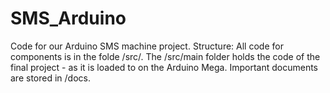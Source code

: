 # SMS_Arduino
Code for our Arduino SMS machine project.
Structure: All code for components is in the folde /src/. The /src/main folder holds the code of the final project - as it is loaded to on the Arduino Mega. Important documents are stored in /docs.

